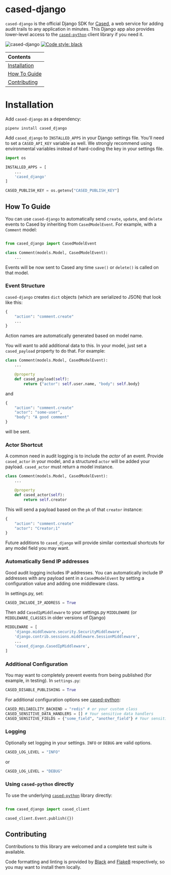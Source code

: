 # cased-django

`cased-django` is the official Django SDK for [Cased](https://cased.com), a web service for adding audit trails to any application in minutes. This Django app also provides lower-level access to the [`cased-python`](https://github.com/cased/cased-python) client library if you need it.

![cased-django](https://github.com/cased/cased-django/workflows/cased-django/badge.svg) [![Code style: black](https://img.shields.io/badge/code%20style-black-000000.svg)](https://github.com/psf/black)

| Contents                       |
| :----------------------------- |
| [Installation](##installation) |
| [How To Guide](##usage-guide)  |
| [Contributing](##contributing) |

# Installation

Add `cased-django` as a dependency:

```
pipenv install cased_django
```

Add `cased_django` to `INSTALLED_APPS` in your Django settings file. You'll need to set a `CASED_API_KEY` variable as well. We strongly recommend using environmental variables instead of hard-coding the key in your settings file.

```python
import os

INSTALLED_APPS = [
    ...
    'cased_django'
]

CASED_PUBLISH_KEY = os.getenv["CASED_PUBLISH_KEY"]
```

## How To Guide

You can use `cased-django` to automatically send `create`, `update`, and `delete` events to Cased by inheriting from `CasedModelEvent`. For example, with a `Comment` model:

```python

from cased_django import CasedModelEvent

class Comment(models.Model, CasedModelEvent):
    ...
```

Events will be now sent to Cased any time `save()` or `delete()` is called on that model.

### Event Structure

`cased-django` creates `dict` objects (which are serialized to JSON) that look like this:

```python
{
    "action": "comment.create"
    ...
}
```

Action names are automatically generated based on model name.

You will want to add additional data to this. In your model, just set a `cased_payload` property to do that. For example:

```python
class Comment(models.Model, CasedModelEvent):
    ...

    @property
    def cased_payload(self):
        return {"actor": self.user.name, "body": self.body}
```

and

```python
{
    "action": "comment.create"
    "actor": "some-user",
    "body": "A good comment"
}
```

will be sent.

### Actor Shortcut

A common need in audit logging is to include the _actor_ of an event. Provide `cased_actor` in your model, and a structured `actor` will be added your payload. `cased_actor` must return a model instance.

```python
class Comment(models.Model, CasedModelEvent):
    ...

    @property
    def cased_actor(self):
        return self.creator
```

This will send a payload based on the `pk` of that `creator` instance:

```python
{
    "action": "comment.create"
    "actor": "Creator;1"
}
```

Future additions to `cased_django` will provide similar contextual shortcuts for any model field you may want.

### Automatically Send IP addresses

Good audit logging includes IP addresses. You can automatically include IP addresses with any payload sent in a `CasedModelEvent` by setting a configuration value and adding one middleware class.

In settings.py, set:

```python
CASED_INCLUDE_IP_ADDRESS = True
```

Then add `CasedIpMiddleware` to your settings.py `MIDDLEWARE` (or `MIDDLEWARE_CLASSES` in older versions of Django)

```python
MIDDLEWARE = [
    'django.middleware.security.SecurityMiddleware',
    'django.contrib.sessions.middleware.SessionMiddleware',
    ...
    'cased_django.CasedIpMiddleware',
]
```

### Additional Configuration

You may want to completely prevent events from being published (for example, in testing). In `settings.py`:

```python
CASED_DISABLE_PUBLISHING = True
```

For additional configuration options see [cased-python](https://github.com/cased/cased-python):

```python
CASED_RELIABILITY_BACKEND = "redis" # or your custom class
CASED_SENSITIVE_DATA_HANDLERS = [] # Your sensitive data handlers
CASED_SENSITIVE_FIELDS = {"some_field", "another_field"} # Your sensitive fields
```

### Logging

Optionally set logging in your settings. `INFO` or `DEBUG` are valid options.

```python
CASED_LOG_LEVEL = "INFO"
```

or

```python
CASED_LOG_LEVEL = "DEBUG"
```

### Using `cased-python` directly

To use the underlying [`cased-python`](https://github.com/cased/cased-python) library directly:

```python

from cased_django import cased_client

cased_client.Event.publish({})
```

## Contributing

Contributions to this library are welcomed and a complete test suite is available.

Code formatting and linting is provided by [Black](https://black.readthedocs.io/en/stable/) and [Flake8](https://flake8.pycqa.org/en/latest/) respectively, so you may want to install them locally.
